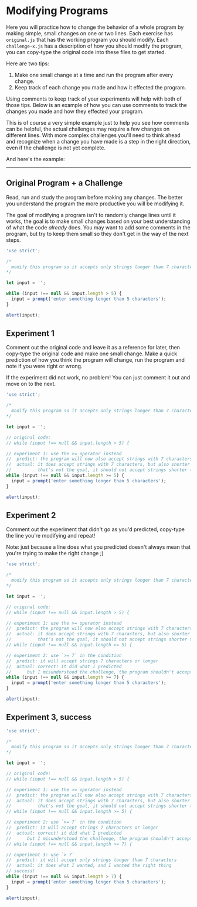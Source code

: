 # Modifying Programs

Here you will practice how to change the behavior of a whole program by making
simple, small changes on one or two lines. Each exercise has `original.js` that
has the working program you should modify. Each `challenge-x.js` has a
description of how you should modify the program, you can copy-type the original
code into these files to get started.

Here are two tips:

1. Make one small change at a time and run the program after every change.
2. Keep track of each change you made and how it effected the program.

Using comments to keep track of your experiments will help with both of those
tips. Below is an example of how you can use comments to track the changes you
made and how they effected your program.

This is of course a very simple example just to help you see how comments can be
helpful, the actual challenges may require a few changes on different lines.
With more complex challenges you'll need to think ahead and recognize when a
change you have made is a step in the right direction, even if the challenge is
not yet complete.

And here's the example:

---

## Original Program + a Challenge

Read, run and study the program before making any changes. The better you
understand the program the more productive you will be modifying it.

The goal of modifying a program isn't to randomly change lines until it works,
the goal is to make small changes based on your best understanding of what the
code _already_ does. You may want to add some comments in the program, but try
to keep them small so they don't get in the way of the next steps.

```js
'use strict';

/*
  modify this program so it accepts only strings longer than 7 characters
*/

let input = '';

while (input !== null && input.length > 5) {
  input = prompt('enter something longer than 5 characters');
}

alert(input);
```

## Experiment 1

Comment out the original code and leave it as a reference for later, then
copy-type the original code and make one small change. Make a quick prediction
of how you think the program will change, run the program and note if you were
right or wrong.

If the experiment did not work, no problem! You can just comment it out and move
on to the next.

```js
'use strict';

/*
  modify this program so it accepts only strings longer than 7 characters
*/

let input = '';

// original code:
// while (input !== null && input.length > 5) {

// experiment 1: use the >= operator instead
//  predict: the program will now also accept strings with 7 characters
//  actual: it does accept strings with 7 characters, but also shorter strings
//          that's not the goal, it should not accept strings shorter than 7
while (input !== null && input.length >= 5) {
  input = prompt('enter something longer than 5 characters');
}

alert(input);
```

## Experiment 2

Comment out the experiment that didn't go as you'd predicted, copy-type the line
you're modifying and repeat!

Note: just because a line does what you predicted doesn't always mean that
you're trying to make the right change ;)

```js
'use strict';

/*
  modify this program so it accepts only strings longer than 7 characters
*/

let input = '';

// original code:
// while (input !== null && input.length > 5) {

// experiment 1: use the >= operator instead
//  predict: the program will now also accept strings with 7 characters
//  actual: it does accept strings with 7 characters, but also shorter strings
//          that's not the goal, it should not accept strings shorter than 7
// while (input !== null && input.length >= 5) {

// experiment 2: use `>= 7` in the condition
//  predict: it will accept strings 7 characters or longer
//  actual: correct! it did what I predicted
//      but I misunderstood the challenge, the program shouldn't accept length 7
while (input !== null && input.length >= 7) {
  input = prompt('enter something longer than 5 characters');
}

alert(input);
```

## Experiment 3, success

```js
'use strict';

/*
  modify this program so it accepts only strings longer than 7 characters
*/

let input = '';

// original code:
// while (input !== null && input.length > 5) {

// experiment 1: use the >= operator instead
//  predict: the program will now also accept strings with 7 characters
//  actual: it does accept strings with 7 characters, but also shorter strings
//          that's not the goal, it should not accept strings shorter than 7
// while (input !== null && input.length >= 5) {

// experiment 2: use `>= 7` in the condition
//  predict: it will accept strings 7 characters or longer
//  actual: correct! it did what I predicted
//      but I misunderstood the challenge, the program shouldn't accept length 7
// while (input !== null && input.length >= 7) {

// experiment 3: use `> 7`
//  predict: it will accept only strings longer than 7 characters
//  actual: it does what I wanted, and I wanted the right thing
// success!
while (input !== null && input.length > 7) {
  input = prompt('enter something longer than 5 characters');
}

alert(input);
```
